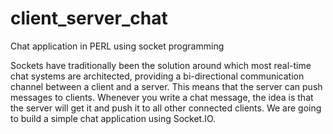 # client_server_chat
Chat application in PERL using socket programming

Sockets have traditionally been the solution around which most real-time chat systems are architected, providing a bi-directional communication channel between a client and a server. This means that the server can push messages to clients. Whenever you write a chat message, the idea is that the server will get it and push it to all other connected clients. We are going to build a simple chat application using Socket.IO.
